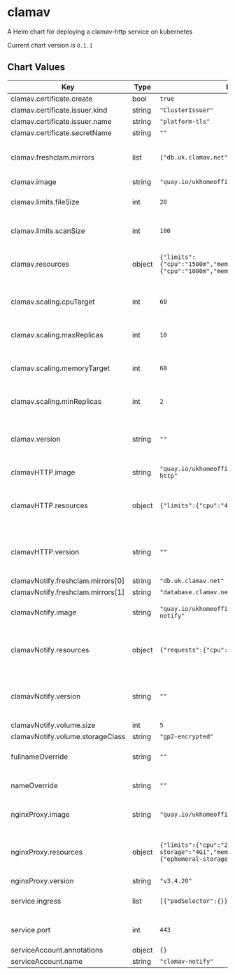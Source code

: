 clamav
======
A Helm chart for deploying a clamav-http service on kubernetes

Current chart version is `0.1.1`





## Chart Values

| Key | Type | Default | Description |
|-----|------|---------|-------------|
| clamav.certificate.create | bool | `true` |  |
| clamav.certificate.issuer.kind | string | `"ClusterIssuer"` |  |
| clamav.certificate.issuer.name | string | `"platform-tls"` |  |
| clamav.certificate.secretName | string | `""` |  |
| clamav.freshclam.mirrors | list | `["db.uk.clamav.net","database.clamav.net"]` | A list of clamav mirrors to be used by the clamav service |
| clamav.image | string | `"quay.io/ukhomeofficedigital/acp-clamav"` |  |
| clamav.limits.fileSize | int | `20` | The largest file size scanable by clamav, in MB |
| clamav.limits.scanSize | int | `100` | The largest scan size permitted in clamav, in MB |
| clamav.resources | object | `{"limits":{"cpu":"1500m","memory":"3000M"},"requests":{"cpu":"1000m","memory":"2000M"}}` | The resource requests and limits for the clamav service |
| clamav.scaling.cpuTarget | int | `60` | The target cpu usage percentage for clamav |
| clamav.scaling.maxReplicas | int | `10` | The maximum number of clamav replicas |
| clamav.scaling.memoryTarget | int | `60` | The target memory usage percentage for clamav |
| clamav.scaling.minReplicas | int | `2` | The minumum number of clamav replicas |
| clamav.version | string | `""` | The clamav docker image version - defaults to .Chart.appVersion |
| clamavHTTP.image | string | `"quay.io/ukhomeofficedigital/acp-clamav-http"` | The clamav-http docker image |
| clamavHTTP.resources | object | `{"limits":{"cpu":"400m","memory":"3000M"}}` | The resource requests and limits for the clamav-http service |
| clamavHTTP.version | string | `""` | The clamav-http docker image version - defaults to .Chart.appVersion |
| clamavNotify.freshclam.mirrors[0] | string | `"db.uk.clamav.net"` |  |
| clamavNotify.freshclam.mirrors[1] | string | `"database.clamav.net"` |  |
| clamavNotify.image | string | `"quay.io/ukhomeofficedigital/acp-clamav-notify"` | The clamav-notify docker image |
| clamavNotify.resources | object | `{"requests":{"cpu":"400m","memory":"1000M"}}` | The resource requests and limits for the clamav-http service |
| clamavNotify.version | string | `""` | The clamav-notify docker image version - defaults to .Chart.appVersion |
| clamavNotify.volume.size | int | `5` |  |
| clamavNotify.volume.storageClass | string | `"gp2-encrypted"` |  |
| fullnameOverride | string | `""` | override the full name of the clamav chart |
| nameOverride | string | `""` | override the name of the clamav chart |
| nginxProxy.image | string | `"quay.io/ukhomeofficedigital/nginx-proxy"` | The nginx proxy docker image version |
| nginxProxy.resources | object | `{"limits":{"cpu":"200m","ephemeral-storage":"4Gi","memory":"400M"},"requests":{"ephemeral-storage":"2Gi"}}` | The resource requests and limits for the nginx proxy service |
| nginxProxy.version | string | `"v3.4.20"` |  |
| service.ingress | list | `[{"podSelector":{}}]` | Specifies ingress rules for the clamav service |
| service.port | int | `443` | The port to be used by the clamav service |
| serviceAccount.annotations | object | `{}` |  |
| serviceAccount.name | string | `"clamav-notify"` |  |
